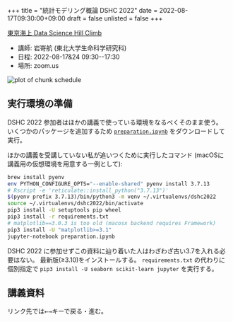 +++
title = "統計モデリング概論 DSHC 2022"
date = 2022-08-17T09:30:00+09:00
draft = false
unlisted = false
+++

[東京海上 Data Science Hill Climb](https://tokiomarine-dshc.com/)

- 講師: 岩嵜航 (東北大学生命科学研究科)
- 日程: 2022-08-17&24 09:30--17:30
- 場所: zoom.us

![plot of chunk schedule](figure/schedule-1.svg)

## 実行環境の準備

DSHC 2022 参加者はほかの講義で使っている環境をなるべくそのまま使う。
いくつかのパッケージを追加するため
[`preparation.ipynb`](./preparation.ipynb) をダウンロードして実行。

ほかの講義を受講していない私が追いつくために実行したコマンド
(macOSに講義用の仮想環境を用意する一例として):
```sh
brew install pyenv
env PYTHON_CONFIGURE_OPTS="--enable-shared" pyenv install 3.7.13
# Rscript -e 'reticulate::install_python("3.7.13")'
$(pyenv prefix 3.7.13)/bin/python3 -m venv ~/.virtualenvs/dshc2022
source ~/.virtualenvs/dshc2022/bin/activate
pip3 install -U setuptools pip wheel
pip3 install -r requirements.txt
# matplotlib==3.0.3 is too old (macosx backend requires Framework)
pip3 install -U "matplotlib>=3.1"
jupyter-notebook preparation.ipynb
```

DSHC 2022 に参加せずこの資料に辿り着いた人はわざわざ古い3.7を入れる必要はない。
最新版(≥3.10)をインストールする。
`requirements.txt` の代わりに個別指定で
`pip3 install -U seaborn scikit-learn jupyter`
を実行する。


## 講義資料

リンク先では<kbd>←</kbd><kbd>→</kbd>キーで戻る・進む。

